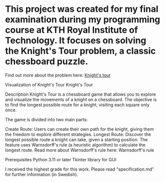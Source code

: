 # This project was created for my final examination during my programming course at KTH Royal Institute of Technology. It focuses on solving the Knight's Tour problem, a classic chessboard puzzle.

Find out more about the problem here: [Knight's tour](https://en.wikipedia.org/wiki/Knight%27s_tour)

Visualization of Knight's Tour
Knight's Tour

Description
Knight's Tour is a chessboard game that allows you to explore and visualize the movements of a knight on a chessboard. The objective is to find the longest possible route for a knight, visiting each square only once.

The game is divided into two main parts:

Create Route: Users can create their own path for the knight, giving them the freedom to explore different strategies.
Longest Route: Discover the longest possible route a knight can take, given a starting position. The feature uses Warnsdorff's rule (a heuristic algorithm) to calculate the longest route.
Read more about Warnsdorff's rule here: Warnsdorff's rule

Prerequisites
Python 3.11 or later
Tkinter library for GUI

I received the highest grade for this work. Please read "specification.md" for further information (in Swedish).

